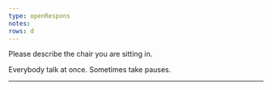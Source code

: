 ```yaml
---
type: openRespons
notes:
rows: d
---
```


Please describe the chair you are sitting in.

Everybody talk at once. Sometimes take pauses.

---